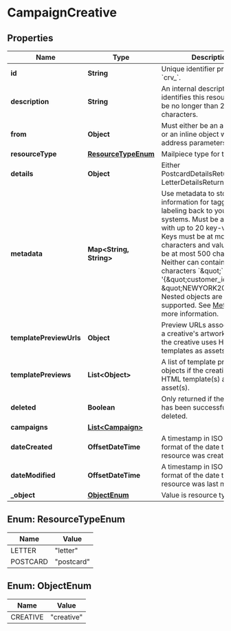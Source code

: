 

# CampaignCreative


## Properties

Name | Type | Description | Notes
------------ | ------------- | ------------- | -------------
**id** | **String** | Unique identifier prefixed with &#x60;crv_&#x60;. |  [optional]
**description** | **String** | An internal description that identifies this resource. Must be no longer than 255 characters.  |  [optional]
**from** | **Object** | Must either be an address ID or an inline object with correct address parameters. |  [optional]
**resourceType** | [**ResourceTypeEnum**](#ResourceTypeEnum) | Mailpiece type for the creative |  [optional]
**details** | **Object** | Either PostcardDetailsReturned or LetterDetailsReturned |  [optional]
**metadata** | **Map&lt;String, String&gt;** | Use metadata to store custom information for tagging and labeling back to your internal systems. Must be an object with up to 20 key-value pairs. Keys must be at most 40 characters and values must be at most 500 characters. Neither can contain the characters &#x60;\&quot;&#x60; and &#x60;\\&#x60;. i.e. &#39;{\&quot;customer_id\&quot; : \&quot;NEWYORK2015\&quot;}&#39; Nested objects are not supported.  See [Metadata](#section/Metadata) for more information. |  [optional]
**templatePreviewUrls** | **Object** | Preview URLs associated with a creative&#39;s artwork asset(s) if the creative uses HTML templates as assets. |  [optional]
**templatePreviews** | **List&lt;Object&gt;** | A list of template preview objects if the creative uses HTML template(s) as artwork asset(s). |  [optional]
**deleted** | **Boolean** | Only returned if the resource has been successfully deleted. |  [optional]
**campaigns** | [**List&lt;Campaign&gt;**](Campaign.md) |  |  [optional]
**dateCreated** | **OffsetDateTime** | A timestamp in ISO 8601 format of the date the resource was created. |  [optional]
**dateModified** | **OffsetDateTime** | A timestamp in ISO 8601 format of the date the resource was last modified. |  [optional]
**_object** | [**ObjectEnum**](#ObjectEnum) | Value is resource type. |  [optional]



## Enum: ResourceTypeEnum

Name | Value
---- | -----
LETTER | &quot;letter&quot;
POSTCARD | &quot;postcard&quot;



## Enum: ObjectEnum

Name | Value
---- | -----
CREATIVE | &quot;creative&quot;



